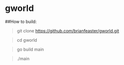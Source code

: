 # gworld

##How to build:

> git clone https://github.com/brianfeaster/gworld.git

> cd gworld

> go build main

> ./main
